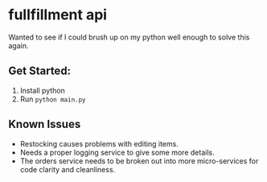 # fullfillment api

Wanted to see if I could brush up on my python well enough to solve this again.

## Get Started:

1. Install python
2. Run `python main.py`

## Known Issues
* Restocking causes problems with editing items.
* Needs a proper logging service to give some more details.
* The orders service needs to be broken out into more micro-services for code clarity and cleanliness. 
